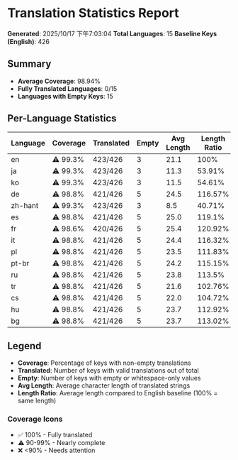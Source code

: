 # Translation Statistics Report

**Generated**: 2025/10/17 下午7:03:04
**Total Languages**: 15
**Baseline Keys (English)**: 426

## Summary

- **Average Coverage**: 98.94%
- **Fully Translated Languages**: 0/15
- **Languages with Empty Keys**: 15

## Per-Language Statistics

| Language | Coverage | Translated | Empty | Avg Length | Length Ratio |
|----------|----------|------------|-------|------------|--------------|
| en       | ⚠️ 99.3% | 423/426 | 3 | 21.1 | 100% |
| ja       | ⚠️ 99.3% | 423/426 | 3 | 11.3 | 53.91% |
| ko       | ⚠️ 99.3% | 423/426 | 3 | 11.5 | 54.61% |
| de       | ⚠️ 98.8% | 421/426 | 5 | 24.5 | 116.57% |
| zh-hant  | ⚠️ 99.3% | 423/426 | 3 | 8.5 | 40.71% |
| es       | ⚠️ 98.8% | 421/426 | 5 | 25.0 | 119.1% |
| fr       | ⚠️ 98.6% | 420/426 | 5 | 25.4 | 120.92% |
| it       | ⚠️ 98.8% | 421/426 | 5 | 24.4 | 116.32% |
| pl       | ⚠️ 98.8% | 421/426 | 5 | 23.5 | 111.83% |
| pt-br    | ⚠️ 98.8% | 421/426 | 5 | 24.2 | 115.15% |
| ru       | ⚠️ 98.8% | 421/426 | 5 | 23.8 | 113.5% |
| tr       | ⚠️ 98.8% | 421/426 | 5 | 21.6 | 102.76% |
| cs       | ⚠️ 98.8% | 421/426 | 5 | 22.0 | 104.72% |
| hu       | ⚠️ 98.8% | 421/426 | 5 | 23.7 | 112.92% |
| bg       | ⚠️ 98.8% | 421/426 | 5 | 23.7 | 113.02% |

## Legend

- **Coverage**: Percentage of keys with non-empty translations
- **Translated**: Number of keys with valid translations out of total
- **Empty**: Number of keys with empty or whitespace-only values
- **Avg Length**: Average character length of translated strings
- **Length Ratio**: Average length compared to English baseline (100% = same length)

### Coverage Icons
- ✅ 100% - Fully translated
- ⚠️ 90-99% - Nearly complete
- ❌ <90% - Needs attention
